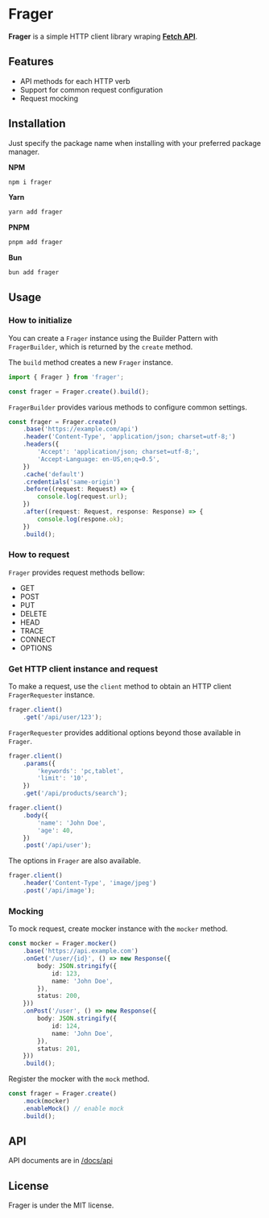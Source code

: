 # Frager

**Frager** is a simple HTTP client library wraping [**Fetch API**](https://developer.mozilla.org/en-US/docs/Web/API/Fetch_API).

## Features

- API methods for each HTTP verb
- Support for common request configuration
- Request mocking

## Installation

Just specify the package name when installing with your preferred package manager.

**NPM**

```bash
npm i frager
```

**Yarn**

```bash
yarn add frager
```

**PNPM**

```bash
pnpm add frager
```

**Bun**

```bash
bun add frager
```

## Usage

### How to initialize

You can create a `Frager` instance using the Builder Pattern with `FragerBuilder`, which is returned by the `create` method.

The `build` method creates a new `Frager` instance.

```ts
import { Frager } from 'frager';

const frager = Frager.create().build();
```

`FragerBuilder` provides various methods to configure common settings.

```ts
const frager = Frager.create()
    .base('https://example.com/api')
    .header('Content-Type', 'application/json; charset=utf-8;')
    .headers({
        'Accept': 'application/json; charset=utf-8;',
        'Accept-Language: en-US,en;q=0.5',
    })
    .cache('default')
    .credentials('same-origin')
    .before((request: Request) => {
        console.log(request.url);
    })
    .after((request: Request, response: Response) => {
        console.log(respone.ok);
    })
    .build();
```

### How to request

`Frager` provides request methods bellow:

- GET
- POST
- PUT
- DELETE
- HEAD
- TRACE
- CONNECT
- OPTIONS

### Get HTTP client instance and request

To make a request, use the `client` method to obtain an HTTP client `FragerRequester` instance.

```ts
frager.client()
    .get('/api/user/123');
```

`FragerRequester` provides additional options beyond those available in `Frager`.

```ts
frager.client()
    .params({
        'keywords': 'pc,tablet',
        'limit': '10',
    })
    .get('/api/products/search');
```

```ts
frager.client()
    .body({
        'name': 'John Doe',
        'age': 40,
    })
    .post('/api/user');
```

The options in `Frager` are also available.

```ts
frager.client()
    .header('Content-Type', 'image/jpeg')
    .post('/api/image');
```

### Mocking

To mock request, create mocker instance with the `mocker` method.

```ts
const mocker = Frager.mocker()
    .base('https://api.example.com')
    .onGet('/user/{id}', () => new Response({
        body: JSON.stringify({
            id: 123,
            name: 'John Doe',
        }),
        status: 200,
    }))
    .onPost('/user', () => new Response({
        body: JSON.stringify({
            id: 124,
            name: 'John Doe',
        }),
        status: 201,
    }))
    .build();
```

Register the mocker with the `mock` method.

```ts
const frager = Frager.create()
    .mock(mocker)
    .enableMock() // enable mock
    .build();
```

## API

API documents are in [/docs/api](/docs/api/modules.md)

## License

Frager is under the MIT license.